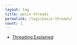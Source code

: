 ```yaml
---
layout: tag
title: posix-threads
permalink: /tags/posix-threads/
count: 1
---
```


- [Threading Explained](https://kishuagarwal.github.io/threads.html)
